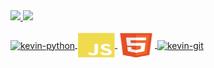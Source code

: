  <div>
  <a href="https://github.com/kevinlcoelho">
  <img height="150em"   src="https://github-readme-stats.vercel.app/api?username=kevinlcoelho&title_color=7B68EE&text_color=00FFFF&icon_color=00BFFF&border_color=A020F0&show_icons=true&theme=radical&include_all_commits=true&count_private=true"/>
  <img height="149em" src="https://github-readme-stats.vercel.app/api/top-langs/?username=kevinlcoelho&title_color=7B68EE&text_color=00FFFF&icon_color=00BFFF&border_color=A020F0&layout=compact&langs_count=7&theme=radical"/>
 
 </div>
  
<div style="display: inline_block"><br> 
 
  <img align="center" alt="kevin-python"  height="40" width="60" src="https://cdn.jsdelivr.net/gh/devicons/devicon/icons/python/python-plain.svg">
  <img align="center" alt="kevin-JS" height="40" width="60" src="https://raw.githubusercontent.com/devicons/devicon/master/icons/javascript/javascript-plain.svg">
  <img align="center" alt="kevin-HTML" height="40" width="60" src="https://raw.githubusercontent.com/devicons/devicon/master/icons/html5/html5-original.svg">
  <img align="center" alt="kevin-git"  height="40" width="60" src="https://cdn.jsdelivr.net/gh/devicons/devicon/icons/git/git-original.svg">
 
 </div>
  
   ## 





  

